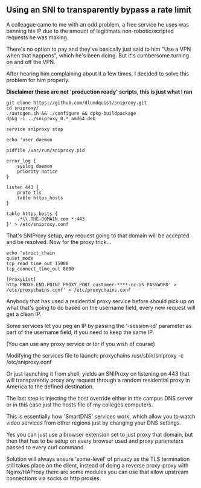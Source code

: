 ## Using an SNI to transparently bypass a rate limit
 
A colleague came to me with an odd problem, a free service he uses was banning his IP due to the amount of legitimate non-robotic/scripted requests he was making.

There's no option to pay and they've basically just said to him "Use a VPN when that happens", which he's been doing. But it's cumbersome turning on and off the VPN.
 
After hearing him complaining about it a few times, I decided to solve this problem for him properly.

**Disclaimer these are not 'production ready' scripts, this is just what I ran**
```
git clone https://github.com/dlundquist/sniproxy.git
cd sniproxy/
./autogen.sh && ./configure && dpkg-buildpackage
dpkg -i ../sniproxy_0.*_amd64.deb

service sniproxy stop

echo 'user daemon

pidfile /var/run/sniproxy.pid

error_log {
    syslog daemon
    priority notice
}

listen 443 {
    proto tls
    table https_hosts
}

table https_hosts {
    .*\\.THE-DOMAIN.com *:443
}' > /etc/sniproxy.conf
```

That's SNIProxy setup, any request going to that domain will be accepted and be resolved.
Now for the proxy trick...

```
echo 'strict_chain
quiet_mode
tcp_read_time_out 15000
tcp_connect_time_out 8000

[ProxyList]
http PROXY.END.POINT PROXY_PORT customer-****-cc-US PASSWORD' > /etc/proxychains.conf' > /etc/proxychains.conf
```
 
Anybody that has used a residential proxy service before should pick up on what that's going to do based on the username field, every new request will get a clean IP.
 
Some services let you peg an IP by passing the '-session-id' parameter as part of the username field, if you need to keep the same IP.
 
(You can use any proxy service or tor if you wish of course)
 
Modifying the services file to launch: proxychains /usr/sbin/sniproxy -c /etc/sniproxy.conf

Or just launching it from shell, yields an SNIProxy on listening on 443 that will transparently proxy any request through a random residential proxy in America to the defined destination.
 
The last step is injecting the host override either in the campus DNS server or in this case just the hosts file of my colleges computers.
 
This is essentially how 'SmartDNS' services work, which allow you to watch video services from other regions just by changing your DNS settings.

Yes you can just use a browser extension set to just proxy that domain, but then that has to be setup on every browser used and proxy parameters passed to every curl command.
 
Solution will always ensure 'some-level' of privacy as the TLS termination still takes place on the client, instead of doing a reverse proxy-proxy with Nginx/HAProxy there are some modules you can use that allow upstream connections via socks or http proxies. 
